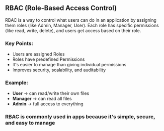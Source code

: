 ## RBAC (Role-Based Access Control)

RBAC is a way to control what users can do in an application by assigning them roles (like Admin, Manager, User). Each role has specific permissions (like read, write, delete), and users get access based on their role.

### Key Points:

- Users are assigned Roles
- Roles have predefined Permissions
- It's easier to manage than giving individual permissions
- Improves security, scalability, and auditability

### Example:

- **User** → can read/write their own files
- **Manager** → can read all files
- **Admin** → full access to everything

### RBAC is commonly used in apps because it's simple, secure, and easy to manage

